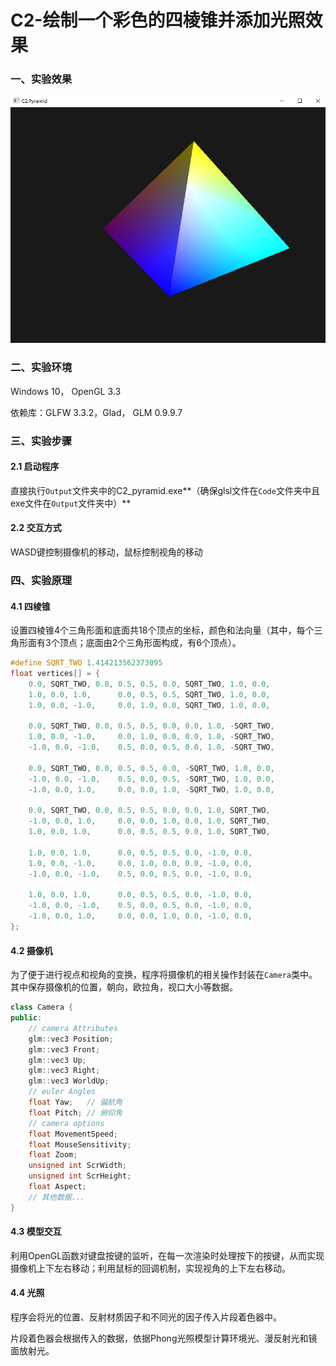 # C2-绘制一个彩色的四棱锥并添加光照效果

### 一、实验效果

![C2_pyramid](Report/C2_pyramid.png)



### 二、实验环境

Windows 10， OpenGL 3.3

依赖库：GLFW 3.3.2，Glad， GLM 0.9.9.7



### 三、实验步骤

#### 2.1 启动程序

直接执行``Output``文件夹中的C2_pyramid.exe**（确保glsl文件在``Code``文件夹中且exe文件在``Output``文件夹中）**

#### 2.2 交互方式

WASD键控制摄像机的移动，鼠标控制视角的移动



### 四、实验原理

#### 4.1 四棱锥

设置四棱锥4个三角形面和底面共18个顶点的坐标，颜色和法向量（其中，每个三角形面有3个顶点；底面由2个三角形面构成，有6个顶点）。

```c++
#define SQRT_TWO 1.414213562373095
float vertices[] = {
    0.0, SQRT_TWO, 0.0, 0.5, 0.5, 0.0, SQRT_TWO, 1.0, 0.0,
    1.0, 0.0, 1.0,      0.0, 0.5, 0.5, SQRT_TWO, 1.0, 0.0,
    1.0, 0.0, -1.0,     0.0, 1.0, 0.0, SQRT_TWO, 1.0, 0.0,

    0.0, SQRT_TWO, 0.0, 0.5, 0.5, 0.0, 0.0, 1.0, -SQRT_TWO,
    1.0, 0.0, -1.0,     0.0, 1.0, 0.0, 0.0, 1.0, -SQRT_TWO,
    -1.0, 0.0, -1.0,    0.5, 0.0, 0.5, 0.0, 1.0, -SQRT_TWO,

    0.0, SQRT_TWO, 0.0, 0.5, 0.5, 0.0, -SQRT_TWO, 1.0, 0.0,
    -1.0, 0.0, -1.0,    0.5, 0.0, 0.5, -SQRT_TWO, 1.0, 0.0,
    -1.0, 0.0, 1.0,     0.0, 0.0, 1.0, -SQRT_TWO, 1.0, 0.0,

    0.0, SQRT_TWO, 0.0, 0.5, 0.5, 0.0, 0.0, 1.0, SQRT_TWO,
    -1.0, 0.0, 1.0,     0.0, 0.0, 1.0, 0.0, 1.0, SQRT_TWO,
    1.0, 0.0, 1.0,      0.0, 0.5, 0.5, 0.0, 1.0, SQRT_TWO,

    1.0, 0.0, 1.0,      0.0, 0.5, 0.5, 0.0, -1.0, 0.0,
    1.0, 0.0, -1.0,     0.0, 1.0, 0.0, 0.0, -1.0, 0.0,
    -1.0, 0.0, -1.0,    0.5, 0.0, 0.5, 0.0, -1.0, 0.0,

    1.0, 0.0, 1.0,      0.0, 0.5, 0.5, 0.0, -1.0, 0.0,
    -1.0, 0.0, -1.0,    0.5, 0.0, 0.5, 0.0, -1.0, 0.0,
    -1.0, 0.0, 1.0,     0.0, 0.0, 1.0, 0.0, -1.0, 0.0,
};
```

#### 4.2 摄像机

为了便于进行视点和视角的变换，程序将摄像机的相关操作封装在``Camera``类中。其中保存摄像机的位置，朝向，欧拉角，视口大小等数据。

```c++
class Camera {
public:
    // camera Attributes
    glm::vec3 Position;
    glm::vec3 Front;
    glm::vec3 Up;
    glm::vec3 Right;
    glm::vec3 WorldUp;
    // euler Angles
    float Yaw;   // 偏航角
    float Pitch; // 俯仰角
    // camera options
    float MovementSpeed;
    float MouseSensitivity;
    float Zoom;
    unsigned int ScrWidth;
    unsigned int ScrHeight;
    float Aspect;
    // 其他数据...
}
```

#### 4.3 模型交互

利用OpenGL函数对键盘按键的监听，在每一次渲染时处理按下的按键，从而实现摄像机上下左右移动；利用鼠标的回调机制，实现视角的上下左右移动。

#### 4.4 光照

程序会将光的位置、反射材质因子和不同光的因子传入片段着色器中。

片段着色器会根据传入的数据，依据Phong光照模型计算环境光、漫反射光和镜面放射光。

